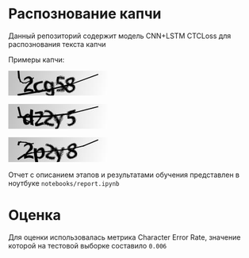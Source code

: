 # Распознование капчи 

Данный репозиторий содержит модель CNN+LSTM CTCLoss для распознования текста капчи

Примеры капчи:

![](samples/2cg58.png)

![](samples/d22y5.png)

![](samples/2p2y8.png)

Отчет с описанием этапов и результатами обучения представлен в ноутбуке `notebooks/report.ipynb`

# Оценка

Для оценки использовалась метрика Character Error Rate, значение которой на тестовой выборке составило `0.006` 
